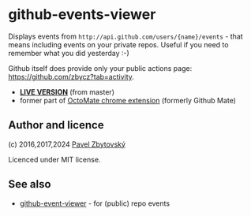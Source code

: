 # github-events-viewer
Displays events from `http://api.github.com/users/{name}/events` - that means including events on your private repos.
Useful if you need to remember what you did yesterday :-)

Github itself does provide only your public actions page: https://github.com/zbycz?tab=activity.


- **[LIVE VERSION](https://zbycz.github.io/github-events-viewer/github-event-viewer.html)** (from master)
- former part of [OctoMate chrome extension](https://github.com/rubyerme/chrome-github-mate#octo-mate) (formerly Github Mate)

## Author and licence

(c) 2016,2017,2024 [Pavel Zbytovský](http://zby.cz)

Licenced under MIT license.

## See also

- [github-event-viewer](https://github.com/meganemura/github-event-viewer) - for (public) repo events
